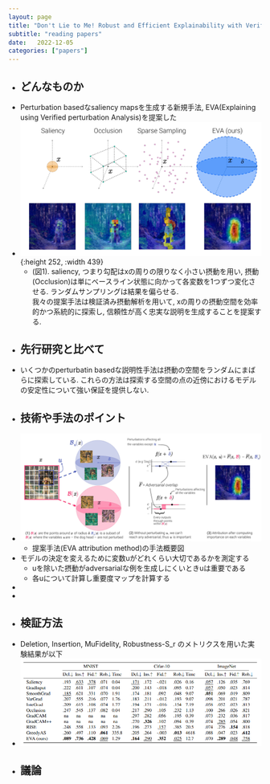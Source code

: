 ```yaml
---
layout: page
title: "Don't Lie to Me! Robust and Efficient Explainability with Verified Perturbation Analysis"
subtitle: "reading papers"
date:   2022-12-05
categories: ["papers"]
---
```


- ## どんなものか  
- Perturbation basedなsaliency mapsを生成する新規手法, EVA(Explaining using Verified perturbation Analysis)を提案した  
- ![image.png](/assets/img/image_1669258785455_0.png){:height 252, :width 439}  
	- (図1). saliency, つまり勾配はxの周りの限りなく小さい摂動を用い, 摂動(Occlusion)は単にベースライン状態に向かって各変数を1つずつ変化させる. ランダムサンプリングは結果を偏らせる.  
	  我々の提案手法は検証済み摂動解析を用いて, xの周りの摂動空間を効率的かつ系統的に探索し, 信頼性が高く忠実な説明を生成することを提案する.  
- ## 先行研究と比べて  
- いくつかのperturbatin basedな説明性手法は摂動の空間をランダムにまばらに探索している. これらの方法は探索する空間の点の近傍におけるモデルの安定性について強い保証を提供しない.  
- ## 技術や手法のポイント  
- ![image.png](/assets/img/image_1670222878982_0.png)  
	- 提案手法(EVA attribution method)の手法概要図  
- モデルの決定を変えるために変数uがどれくらい大切であるかを測定する  
	- uを除いた摂動がadversarialな例を生成しにくいときuは重要である  
	- 各uについて計算し重要度マップを計算する  
-  
-  
- ## 検証方法  
- Deletion, Insertion, MuFidelity, Robustness-S_r のメトリクスを用いた実験結果が以下  
- ![image.png](/assets/img/image_1670225198534_0.png)  
- ## 議論